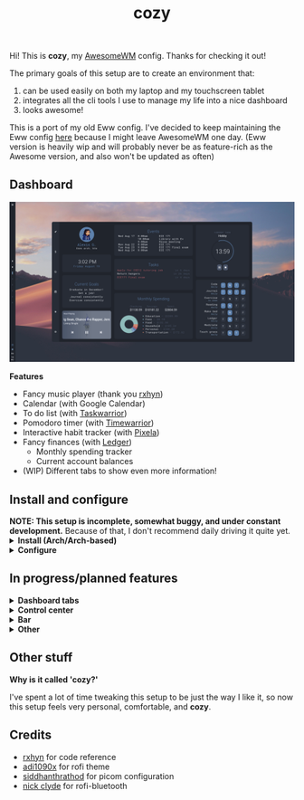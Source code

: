 <h1 align="center">cozy</h1>

<p align="center">
  <img title="" src="assets/animation_demo.gif">
</p>

Hi! This is **cozy**, my [AwesomeWM](https://awesomewm.org/) config. Thanks for checking it out!

The primary goals of this setup are to create an environment that:

1. can be used easily on both my laptop and my touchscreen tablet
2. integrates all the cli tools I use to manage my life into a nice dashboard
3. looks awesome!

This is a port of my old Eww config. I've decided to keep maintaining the Eww config [here](https://github.com/garado/cozy/tree/eww) because I might leave AwesomeWM one day. (Eww version is heavily wip and will probably never be as feature-rich as the Awesome version, and also won't be updated as often)


<h2>Dashboard</h2>

<img title="" src="assets/dash_main.png" alt="" width="800">

**Features**

- Fancy music player (thank you [rxhyn](https://github.com/rxyhn/yoru))
- Calendar (with Google Calendar) 
- To do list (with [Taskwarrior](https://taskwarrior.org/))
- Pomodoro timer (with [Timewarrior](https://timewarrior.net/))
- Interactive habit tracker (with [Pixela](https://pixe.la/))
- Fancy finances (with [Ledger](https://github.com/ledger/))
  - Monthly spending tracker
  - Current account balances
- (WIP) Different tabs to show even more information!



<h2>Install and configure</h2>
<b>NOTE: This setup is incomplete, somewhat buggy, and under constant development.</b> Because of that, I don't recommend daily driving it quite yet.


<details><summary><b>Install (Arch/Arch-based)</b></summary>

Install dependencies

- `yay -S awesome-git gcalcli nerd-fonts-roboto-mono ttf-roboto picom-pijulius-git`
- `pacman -S playerctl rofi scrot pamixer brightnessctl upower task timew ledger mpg123`

Clone repository

- `git clone --recurse-submodules https://github.com/garado/cozy.git`

(Optional) Make a backup of your old configs

- `cp -r ~/.config/awesome/ ~/.config/awesome.${USER}/`
- `cp -r ~/.config/rofi/ ~/.config/rofi.${USER}/`
- `cp ~/.config/picom.conf ~/.config/picom.${USER}.conf`

Copy configs

- `cd cozy && cp -r awesome/ rofi/ picom.conf ~/.config/`

Copy `misc/on-add-update-dash` and `misc/on-modify-update-dash` to your Taskwarrior hooks folder (default location is `~/.task/hooks`). This updates the task widget whenever Taskwarrior tasks are added/modified.

- `cp misc/on-add-update-dash misc/on-modify-update-dash ~/.task/hooks/`

Other theme stuff

| Name          | Source                                                               |
| ------------- | -------------------------------------------------------------------- |
| Cursors       | [Nordzy cursors](https://github.com/alvatip/nordzy-cursors)          |
| GTK theme     | [Nordic](https://github.com/EliverLara/Nordic)                       |
| Firefox theme | [Nordic](https://github.com/eliverlara/firefox-nordic-theme)         |
| Icon theme    | [Papirus-Nord](https://github.com/Adapta-Projects/Papirus-Nord)      |
| Vim theme     | [nord-vim](https://github.com/arcticicestudio/nord-vim)              |

</details>


<details><summary><b>Configure</b></summary>

Most configuration happens in `awesome/configuration/*` and `awesome/user_variables.lua`.

Make sure you update `configuration/apps.lua` with your default terminal/file manager/browser applications.

**Google Calendar events**

- Follow instructions to [set up gcalcli](https://github.com/insanum/gcalcli#login-information)
- The calendar widget checks `~/.cache/awesome/calendar/agenda` for data (in tsv format). It will automatically fetch data if it detects that there is no data in the file.
- To keep your widget updated, periodically update the cache by putting `gcalcli agenda --tsv > ~/.cache/awesome/calendar/agenda` in a cron job.

**Pixela habit tracker**

- [Read these instructions](https://pixe.la/) to create a Pixela account and create your habits
- Install [pi](https://github.com/a-know/pi) (command line Pixela tool)
  - The install instructions on pi's Github page don't work, follow this:
  - `go install github.com/a-know/pi/cmd/pi@latest`
  - Put `pi` (located in `$HOME/go/bin`) in your path
- Set the `PIXELA_USER_NAME` and `PIXELA_USER_TOKEN` environment variables
- Update `user_variables.lua` with the habits you want to display
- The `utils/dash/habits/cache_habits` script caches data from Pixela. Run it periodically with a cron job to keep your widget updated.


**Finances tracker**

- Update `user_variables.lua` with the ledger file to read from 

</details>


<h2>In progress/planned features</h2>
<details><summary><b>Dashboard tabs</b></summary>

- Main
  - [ ] different time tracking widget
- Finances
  - [o] List recent transactions
    - [X] base implementation
    - [ ] update ui
  - [ ] Budget tracking 
  - [ ] Yearly account balance trends 
- Habits/goals
  - [ ] Goals tracker
  - [ ] Habit tracker
- Tasks/calendar
  - [ ] Fancier task displays
    - [ ] Support subtasks + progress bar
  - [ ] Calendar

</details>

<details><summary><b>Control center</b></summary>

- [ ] Quick actions
- [ ] Power menu
- [ ] Volume/brightness control

</details>

<details><summary><b>Bar</b></summary>

- [ ] Volume/brightness control
- [ ] Variable bar orientation!
- [ ] Systray
- [ ] Better app launcher

</details>

<details><summary><b>Other</b></summary>

- **Other**
  - [ ] Theme switcher
  - [ ] Custom rofi launcher
- **Notifications**
  - [ ] Add icons

</details>

## Other stuff
<b>Why is it called 'cozy?'</b> 

I've spent a lot of time tweaking this setup to be just the way I like it, so now this setup feels very personal, comfortable, and <b>cozy</b>. 

## Credits

- [rxhyn](https://github.com/rxyhn/yoru) for code reference
- [adi1090x]() for rofi theme
- [siddhanthrathod](https://github.com/siddhanthrathod/bspwm) for picom configuration
- [nick clyde](https://github.com/nickclyde/rofi-bluetooth) for rofi-bluetooth


